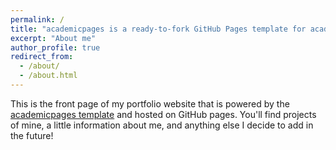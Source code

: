 ```yaml
---
permalink: /
title: "academicpages is a ready-to-fork GitHub Pages template for academic personal websites"
excerpt: "About me"
author_profile: true
redirect_from: 
  - /about/
  - /about.html
---
```


This is the front page of my portfolio website that is powered by the [academicpages template](https://github.com/academicpages/academicpages.github.io) and hosted on GitHub pages. You'll find projects of mine, a little information about me, and anything else I decide to add in the future!  
